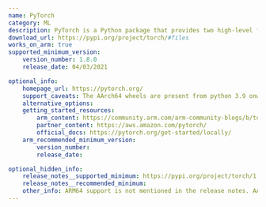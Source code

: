 ```yaml
---
name: PyTorch
category: ML
description: PyTorch is a Python package that provides two high-level features, first is Tensor computation (like NumPy) with strong GPU acceleration and the second is Deep neural networks built on a tape-based autograd system. 
download_url: https://pypi.org/project/torch/#files
works_on_arm: true
supported_minimum_version:
    version_number: 1.8.0
    release_date: 04/03/2021

optional_info:
    homepage_url: https://pytorch.org/
    support_caveats: The AArch64 wheels are present from python 3.9 onwards.
    alternative_options:
    getting_started_resources:
        arm_content: https://community.arm.com/arm-community-blogs/b/tools-software-ides-blog/posts/aarch64-docker-images-for-tensorflow-and-pytorch
        partner_content: https://aws.amazon.com/pytorch/
        official_docs: https://pytorch.org/get-started/locally/
    arm_recommended_minimum_version:
        version_number:
        release_date:

optional_hidden_info:
    release_notes__supported_minimum: https://pypi.org/project/torch/1.8.0/#files
    release_notes__recommended_minimum:
    other_info: ARM64 support is not mentioned in the release notes. AArch64 wheels are released from version 1.8.0.
---
```

